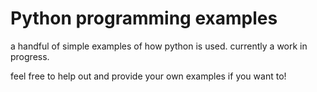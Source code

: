 # Python programming examples

a handful of simple examples of how python is used.
currently a work in progress.

feel free to help out and provide your own examples if you want to!
